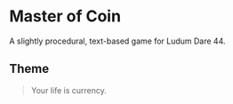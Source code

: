 # Master of Coin

A slightly procedural, text-based game for Ludum Dare 44.

## Theme

>Your life is currency.
